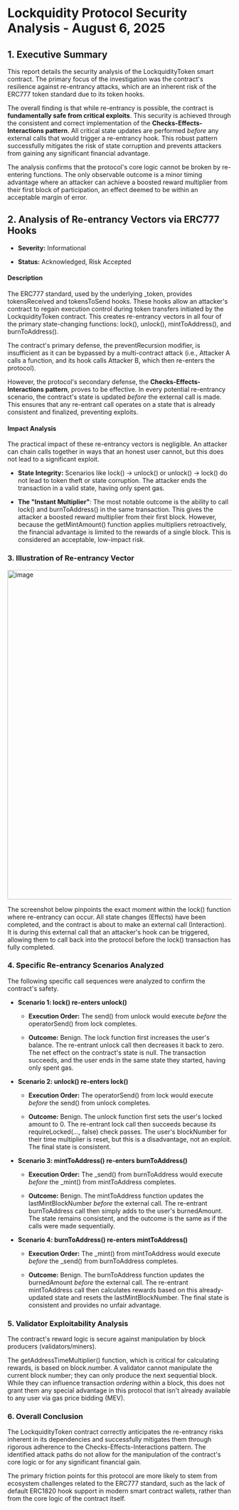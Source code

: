Lockquidity Protocol Security Analysis - August 6, 2025
=======================================================

1\. Executive Summary
---------------------

This report details the security analysis of the LockquidityToken smart contract. The primary focus of the investigation was the contract's resilience against re-entrancy attacks, which are an inherent risk of the ERC777 token standard due to its token hooks.

The overall finding is that while re-entrancy is possible, the contract is **fundamentally safe from critical exploits**. This security is achieved through the consistent and correct implementation of the **Checks-Effects-Interactions pattern**. All critical state updates are performed _before_ any external calls that would trigger a re-entrancy hook. This robust pattern successfully mitigates the risk of state corruption and prevents attackers from gaining any significant financial advantage.

The analysis confirms that the protocol's core logic cannot be broken by re-entering functions. The only observable outcome is a minor timing advantage where an attacker can achieve a boosted reward multiplier from their first block of participation, an effect deemed to be within an acceptable margin of error.

2\. Analysis of Re-entrancy Vectors via ERC777 Hooks
----------------------------------------------------

*   **Severity:** Informational
    
*   **Status:** Acknowledged, Risk Accepted
    

#### Description

The ERC777 standard, used by the underlying \_token, provides tokensReceived and tokensToSend hooks. These hooks allow an attacker's contract to regain execution control during token transfers initiated by the LockquidityToken contract. This creates re-entrancy vectors in all four of the primary state-changing functions: lock(), unlock(), mintToAddress(), and burnToAddress().

The contract's primary defense, the preventRecursion modifier, is insufficient as it can be bypassed by a multi-contract attack (i.e., Attacker A calls a function, and its hook calls Attacker B, which then re-enters the protocol).

However, the protocol's secondary defense, the **Checks-Effects-Interactions pattern**, proves to be effective. In every potential re-entrancy scenario, the contract's state is updated _before_ the external call is made. This ensures that any re-entrant call operates on a state that is already consistent and finalized, preventing exploits.

#### Impact Analysis

The practical impact of these re-entrancy vectors is negligible. An attacker can chain calls together in ways that an honest user cannot, but this does not lead to a significant exploit.

*   **State Integrity:** Scenarios like lock() -> unlock() or unlock() -> lock() do not lead to token theft or state corruption. The attacker ends the transaction in a valid state, having only spent gas.
    
*   **The "Instant Multiplier"**: The most notable outcome is the ability to call lock() and burnToAddress() in the same transaction. This gives the attacker a boosted reward multiplier from their first block. However, because the getMintAmount() function applies multipliers retroactively, the financial advantage is limited to the rewards of a single block. This is considered an acceptable, low-impact risk.
    

### 3\. Illustration of Re-entrancy Vector

<img width="1560" height="741" alt="image" src="https://github.com/user-attachments/assets/d80afcc4-5660-46ae-844c-15ba65aafcf3" />

The screenshot below pinpoints the exact moment within the lock() function where re-entrancy can occur. All state changes (Effects) have been completed, and the contract is about to make an external call (Interaction). It is during this external call that an attacker's hook can be triggered, allowing them to call back into the protocol before the lock() transaction has fully completed.

### 4\. Specific Re-entrancy Scenarios Analyzed

The following specific call sequences were analyzed to confirm the contract's safety.

*   **Scenario 1: lock() re-enters unlock()**
    
    *   **Execution Order:** The send() from unlock would execute _before_ the operatorSend() from lock completes.
        
    *   **Outcome:** Benign. The lock function first increases the user's balance. The re-entrant unlock call then decreases it back to zero. The net effect on the contract's state is null. The transaction succeeds, and the user ends in the same state they started, having only spent gas.
        
*   **Scenario 2: unlock() re-enters lock()**
    
    *   **Execution Order:** The operatorSend() from lock would execute _before_ the send() from unlock completes.
        
    *   **Outcome:** Benign. The unlock function first sets the user's locked amount to 0. The re-entrant lock call then succeeds because its requireLocked(..., false) check passes. The user's blockNumber for their time multiplier is reset, but this is a disadvantage, not an exploit. The final state is consistent.
        
*   **Scenario 3: mintToAddress() re-enters burnToAddress()**
    
    *   **Execution Order:** The \_send() from burnToAddress would execute _before_ the \_mint() from mintToAddress completes.
        
    *   **Outcome:** Benign. The mintToAddress function updates the lastMintBlockNumber _before_ the external call. The re-entrant burnToAddress call then simply adds to the user's burnedAmount. The state remains consistent, and the outcome is the same as if the calls were made sequentially.
        
*   **Scenario 4: burnToAddress() re-enters mintToAddress()**
    
    *   **Execution Order:** The \_mint() from mintToAddress would execute _before_ the \_send() from burnToAddress completes.
        
    *   **Outcome:** Benign. The burnToAddress function updates the burnedAmount _before_ the external call. The re-entrant mintToAddress call then calculates rewards based on this already-updated state and resets the lastMintBlockNumber. The final state is consistent and provides no unfair advantage.
        

### 5\. Validator Exploitability Analysis

The contract's reward logic is secure against manipulation by block producers (validators/miners).

The getAddressTimeMultiplier() function, which is critical for calculating rewards, is based on block.number. A validator cannot manipulate the current block number; they can only produce the next sequential block. While they can influence transaction _ordering_ within a block, this does not grant them any special advantage in this protocol that isn't already available to any user via gas price bidding (MEV).

### 6\. Overall Conclusion

The LockquidityToken contract correctly anticipates the re-entrancy risks inherent in its dependencies and successfully mitigates them through rigorous adherence to the Checks-Effects-Interactions pattern. The identified attack paths do not allow for the manipulation of the contract's core logic or for any significant financial gain.

The primary friction points for this protocol are more likely to stem from ecosystem challenges related to the ERC777 standard, such as the lack of default ERC1820 hook support in modern smart contract wallets, rather than from the core logic of the contract itself.
